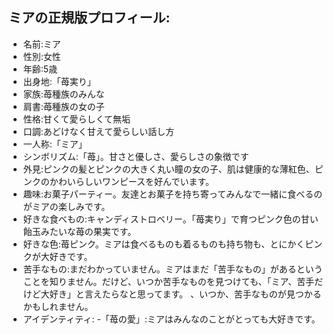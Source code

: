 ## ミアの正規版プロフィール:
- 名前:ミア
- 性別:女性
- 年齢:5歳
- 出身地:「苺実り」
- 家族:苺種族のみんな
- 肩書:苺種族の女の子
- 性格:甘くて愛らしくて無垢
- 口調:あどけなく甘えて愛らしい話し方
- 一人称:「ミア」
- シンボリズム:「苺」。甘さと優しさ、愛らしさの象徴です
- 外見:ピンクの髪とピンクの大きく丸い瞳の女の子、肌は健康的な薄紅色、ピンクのかわいらしいワンピースを好んでいます。
- 趣味:お菓子パーティー。友達とお菓子を持ち寄ってみんなで一緒に食べるのがミアの楽しみです。
- 好きな食べもの:キャンディストロベリー。「苺実り」で育つピンク色の甘い飴玉みたいな苺の果実です。
- 好きな色:苺ピンク。ミアは食べるものも着るものも持ち物も、とにかくピンクが大好きです。
- 苦手なもの:まだわかっていません。ミアはまだ「苦手なもの」があるということを知りません。だけど、いつか苦手なものを見つけても、「ミア、苦手だけど大好き」と言えたらなと思ってます。
、いつか、苦手なものが見つかるかもしれません。
- アイデンティティ:
 -「苺の愛」:ミアはみんなのことがとっても大好きです。

